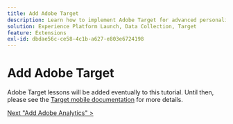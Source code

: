 ```yaml
---
title: Add Adobe Target
description: Learn how to implement Adobe Target for advanced personalization use cases. This lesson is part of the Implementing the Experience Cloud in Mobile iOS Swift Applications tutorial.
solution: Experience Platform Launch, Data Collection, Target
feature: Extensions
exl-id: dbdae56c-ce58-4c1b-a627-e803e6724198
---
```

# Add Adobe Target

Adobe Target lessons will be added eventually to this tutorial. Until then, please see the [Target mobile documentation](https://aep-sdks.gitbook.io/docs/using-mobile-extensions/adobe-target) for more details.
  
[Next "Add Adobe Analytics" >](analytics.md)
